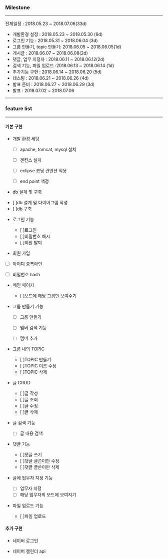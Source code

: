 ### Milestone
***
전체일정 : 2018.05.23 ~ 2018.07.06(33d)

- 개발환경 설정 : 2018.05.23 ~ 2018.05.30 (6d)
- 로그인 기능 : 2018.05.31 ~ 2018.06.04 (3d)
- 그룹 만들기, topic 만들기: 2018.06.05 ~ 2018.06.05(1d)
- 게시글 : 2018.06.07 ~ 2018.06.08(2d)
- 댓글, 업무 지정자 : 2018.06.11 ~ 2018.06.12(2d)
- 검색 기능, 파일 업로드 :2018.06.13 ~ 2018.06.14 (1d)
- 추가기능 구현 : 2018.06.14 ~ 2018.06.20 (5d)
- 테스팅 : 2018.06.21 ~ 2018.06.26 (4d)
- 발표 준비 : 2018.06.27 ~ 2018.06.29 (3d)
- 발표 : 2018.07.02 ~ 2018.07.06
**************

### feature list
***

#### 기본 구현  

* 개발 환경 세팅
  - [ ] apache, tomcat, mysql 설치
  - [ ] 젠킨스 설치
  - [ ] eclipse 코딩 컨벤션 적용
  - [ ] end point 책정


*  db 설계 및 구축
  - [ ]db 설계 및 다이어그램 작성
  - [ ]db 구축

* 로그인 기능
  - [ ]로그인
  - [ ]비밀번호 해시
  - [ ]회원 탈퇴  


* 회원 가입  
 - [ ] 아이디 중복확인
 - [ ] 비밀번호 hash


* 메인 페이지
  - [ ]보드에 해당 그룹만 보여주기  


* 그룹 만들기 기능  
  - [ ] 그룹 만들기
  - [ ] 멤버 검색 기능  
  - [ ] 멤버 추가  


* 그룹 내의 TOPIC
  - [ ]TOPIC 만들기
  - [ ]TOPIC 이름 수정
  - [ ]TOPIC 삭제

* 글 CRUD
  - [ ]글 작성
  - [ ]글 조회
  - [ ]글 수정
  - [ ]글 삭제


* 글 검색 기능
  - [ ] 글 내용 검색

* 댓글 기능
  - [ ]댓글 쓰기
  - [ ]댓글 글쓴이만 수정
  - [ ]댓글 글쓴이만 삭제


* 글에 업무자 지정 기능
  - [ ] 업무자 지정
  - [ ] 해당 업무자의 보드에 보여지기

* 파일 업로드 기능
  - [ ]파일 업로드


#### 추가 구현

* 네이버 로그인  

* 네이버 캘린더 api
